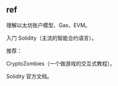 


## ref
理解以太坊账户模型、Gas、EVM。

入门 Solidity（主流的智能合约语言）。

推荐：

CryptoZombies（一个做游戏的交互式教程）。

Solidity 官方文档。